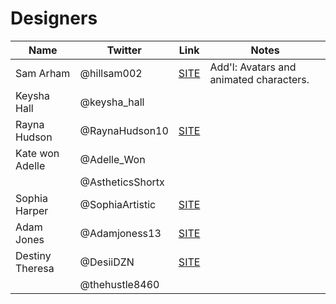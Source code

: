 # Designers

| Name | Twitter | Link | Notes |
|------|---------|------|-------|
| Sam Arham | @hillsam002 | [SITE](https://www.instagram.com/ub_graphicsolutions/) | Add'l: Avatars and animated characters. |
| Keysha Hall | @keysha_hall | |
| Rayna Hudson | @RaynaHudson10 | [SITE](https://www.rectosoft.com/) |
| Kate won Adelle | @Adelle_Won | |
| | @AstheticsShortx | |
| Sophia Harper | @SophiaArtistic | [SITE](https://www.artstation.com/sophiaharper) |
| Adam Jones | @Adamjoness13 | [SITE](https://www.behance.net/adamjones37) |
| Destiny Theresa | @DesiiDZN | [SITE](https://www.behance.net/DesiiDZN) |
| | @thehustle8460 | | |